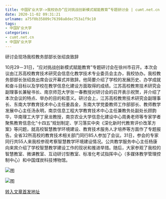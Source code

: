 ```yaml
---
title: 中国矿业大学->我校协办“应对挑战创新模式赋能教育”专题研讨会 | cumt.net.cn
date: 2020-11-02 09:31:21
urlname: a75f0b35809c76398a8dec753a1f9c10
tags: 
- 中国矿业大学
categories:
- cumt.net.cn
- 中国矿业大学
---
```

研讨会现场我校教务部部长张绍良致辞

10月29－31日，“应对挑战创新模式赋能教育”专题研讨会在徐州市召开。本次会议由江苏高校教育技术研究会信息化教学技术专业委员会主办，我校协办。我校教务部部长张绍良出席会议开幕式并致辞。他简要介绍了学校的发展历史、办学成就和奋斗目标以及学校在教学信息化建设方面取得的成绩。江苏高校教育技术研究会副理事长兼秘书长、南京师范大学张一春教授对研讨会的召开表示祝贺，并介绍了本次会议的特点、举办的目的和意义。研讨会上，江苏高校教育技术研究会副理事长、东南大学教育技术中心主任姜昌金，东南大学党委教师工作部部长、教师教学发展中心主任汤永明，南京信息工程大学教育技术中心主任兼教务处副处长顾韵华，华南理工大学丁泉龙教授，南京农业大学信息化建设中心周勇老师等专家学者聚焦教育信息化“十四五”规划制定、学习落实中央《深化新时代教育评价改革方案》等问题，就高校智慧教学环境建设、教育技术服务人才培养等方面作了专题报告。全省32所高校的教育技术相关部门同行85人参加了会议。31日，参会的专家同行共55人来我校参观考察智慧教学环境建设情况。公共教学服务中心主任杨康向来宾介绍了学校智慧教学建设工作的现状和推进举措。随后，大家参观了我校的智慧教室、微课教室、互动研讨型教室、标准化考试指挥中心（多媒体教学管理控制中心）和中国煤炭科技博物馆。

![图](http://xwzx.cumt.edu.cn/_upload/article/images/46/c3/dc60f0c442cead9466d75a26de55/d3c1339c-d48c-48b7-9940-efed678dd0a6.jpg)

![图](http://xwzx.cumt.edu.cn/_upload/article/images/46/c3/dc60f0c442cead9466d75a26de55/152a82a4-e389-4dca-89f7-f6d97e21d599.jpg)

[转入文章首发地址](http://xwzx.cumt.edu.cn/d8/51/c523a579665/page.htm)